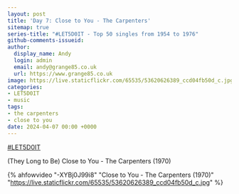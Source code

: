 ```yaml
---
layout: post
title: 'Day 7: Close to You - The Carpenters'
sitemap: true
series-title: "#LET5D0IT - Top 50 singles from 1954 to 1976"
github-comments-issueid:
author:
  display_name: Andy
  login: admin
  email: andy@grange85.co.uk
  url: https://www.grange85.co.uk
image: https://live.staticflickr.com/65535/53620626389_ccd04fb50d_c.jpg
categories:
- LET5D0IT
- music
tags:
- the carpenters
- close to you
date: 2024-04-07 00:00 +0000
---
```

[#LET5D0IT](https://bsky.app/profile/let5d0it.bsky.social)

(They Long to Be) Close to You - The Carpenters (1970)

{% ahfowvideo "-XYBj0J99i8" "Close to You - The Carpenters (1970)" "https://live.staticflickr.com/65535/53620626389_ccd04fb50d_c.jpg" %}

